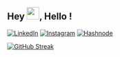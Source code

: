 ## Hey <img src="https://github.com/TheDudeThatCode/TheDudeThatCode/blob/master/Assets/Hi.gif" width="29">, Hello ! 
<a href="https://www.linkedin.com/in/harshitportal/" target="_blank"><img src="https://img.shields.io/badge/LinkedIn-0077B5?style=for-the-badge&logo=linkedin&logoColor=white" alt="LinkedIn"></a>
<a href="https://www.instagram.com/whiletrueee/" target="_blank"><img src="https://img.shields.io/badge/Instagram-E4405F?style=for-the-badge&logo=instagram&logoColor=white" alt="Instagram"></a>
<a href="https://zeal.hashnode.dev/" target="_blank"><img src="https://img.shields.io/badge/Hashnode-2962FF?style=for-the-badge&logo=hashnode&logoColor=white" alt="Hashnode"></a>


[![GitHub Streak](https://github-readme-streak-stats.herokuapp.com?user=whiletrueee&theme=dark&hide_border=true&date_format=j%20M%5B%20Y%5D)](https://git.io/streak-stats)
